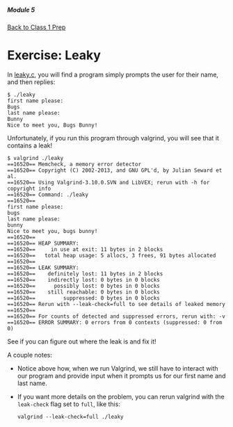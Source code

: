 ##### Module 5

[Back to Class 1 Prep](../../class1-prep)

# Exercise: Leaky

In [leaky.c](./leaky.html), you will find a program simply prompts the user for their name, and then replies:

```nohighlight
$ ./leaky
first name please:
Bugs 
last name please:
Bunny
Nice to meet you, Bugs Bunny!
```

Unfortunately, if you run this program through valgrind, you will see that it contains a leak!

```nohighlight
$ valgrind ./leaky
==16520== Memcheck, a memory error detector
==16520== Copyright (C) 2002-2013, and GNU GPL'd, by Julian Seward et al.
==16520== Using Valgrind-3.10.0.SVN and LibVEX; rerun with -h for copyright info
==16520== Command: ./leaky
==16520== 
first name please:
bugs 
last name please:
bunny
Nice to meet you, bugs bunny!
==16520== 
==16520== HEAP SUMMARY:
==16520==     in use at exit: 11 bytes in 2 blocks
==16520==   total heap usage: 5 allocs, 3 frees, 91 bytes allocated
==16520== 
==16520== LEAK SUMMARY:
==16520==    definitely lost: 11 bytes in 2 blocks
==16520==    indirectly lost: 0 bytes in 0 blocks
==16520==      possibly lost: 0 bytes in 0 blocks
==16520==    still reachable: 0 bytes in 0 blocks
==16520==         suppressed: 0 bytes in 0 blocks
==16520== Rerun with --leak-check=full to see details of leaked memory
==16520== 
==16520== For counts of detected and suppressed errors, rerun with: -v
==16520== ERROR SUMMARY: 0 errors from 0 contexts (suppressed: 0 from 0)
```

See if you can figure out where the leak is and fix it!

A couple notes:
* Notice above how, when we run Valgrind, we still have to interact with our program and provide input when it prompts us for our first name and last name.
* If you want more details on the problem, you can rerun valgrind with the `leak-check` flag set to `full`, like this:
  
  ```nohighlight
  valgrind --leak-check=full ./leaky
  ```

